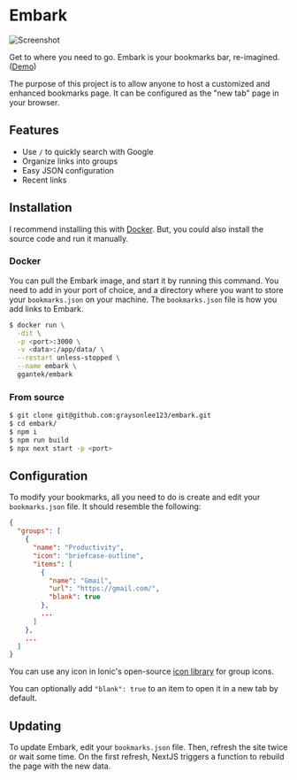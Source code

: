 # Embark

![Screenshot](/screenshot.png?raw=true 'screenshot')

Get to where you need to go. Embark is your bookmarks bar, re-imagined. ([Demo](https://ggantek-embark.vercel.app/))

The purpose of this project is to allow anyone to host a customized and enhanced bookmarks page. It can be configured as the "new tab" page in your browser.

## Features

- Use `/` to quickly search with Google
- Organize links into groups
- Easy JSON configuration
- Recent links

## Installation

I recommend installing this with [Docker](https://hub.docker.com/repository/docker/ggantek/embark/). But, you could also install the source code and run it manually.

### Docker

You can pull the Embark image, and start it by running this command. You need to add in your port of choice, and a directory where you want to store your `bookmarks.json` on your machine. The `bookmarks.json` file is how you add links to Embark.

```sh
$ docker run \
  -dit \
  -p <port>:3000 \
  -v <data>:/app/data/ \
  --restart unless-stopped \
  --name embark \
  ggantek/embark
```

### From source

```sh
$ git clone git@github.com:graysonlee123/embark.git
$ cd embark/
$ npm i
$ npm run build
$ npx next start -p <port>
```

## Configuration

To modify your bookmarks, all you need to do is create and edit your `bookmarks.json` file. It should resemble the following:

```json
{
  "groups": [
    {
      "name": "Productivity",
      "icon": "briefcase-outline",
      "items": [
        {
          "name": "Gmail",
          "url": "https://gmail.com/",
          "blank": true
        },
        ...
      ]
    },
    ...
  ]
}
```

You can use any icon in Ionic's open-source [icon library](https://ionic.io/ionicons) for group icons.

You can optionally add `"blank": true` to an item to open it in a new tab by default.

## Updating

To update Embark, edit your `bookmarks.json` file. Then, refresh the site twice or wait some time. On the first refresh, NextJS triggers a function to rebuild the page with the new data.
